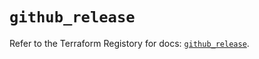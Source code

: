 # `github_release`

Refer to the Terraform Registory for docs: [`github_release`](https://registry.terraform.io/providers/integrations/github/5.29.0/docs/resources/release).
